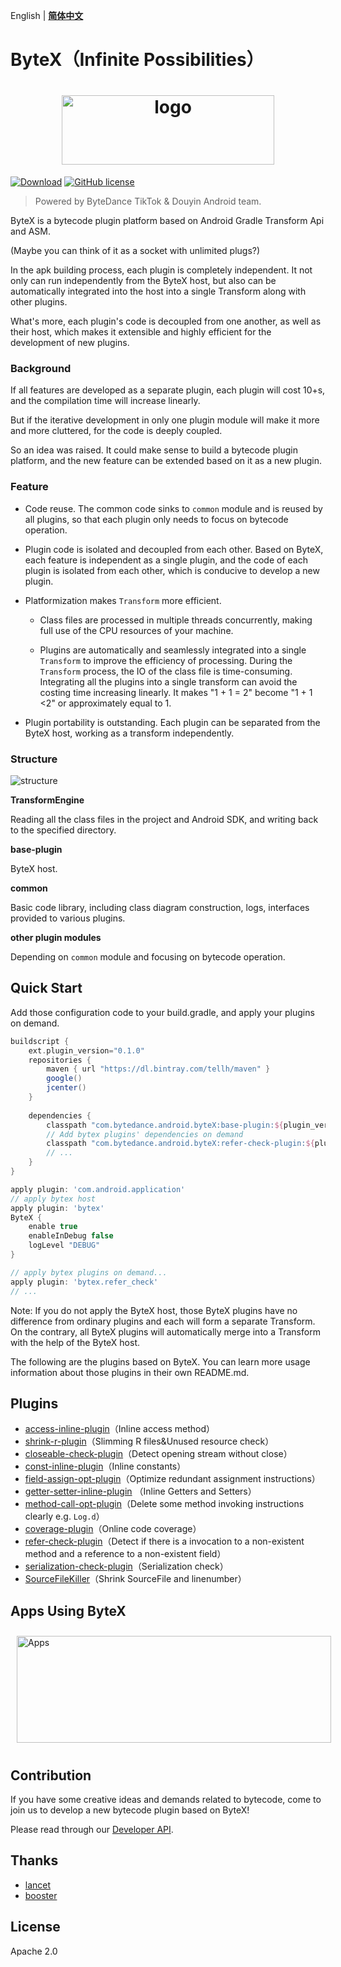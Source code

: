 English | **[简体中文](README_zh.md)**

# ByteX（Infinite Possibilities）



<h1 align="center">
  <img src="wiki/bytex-logo.png" height="111" width="340"  alt="logo" />
 </h1>

[![Download](https://api.bintray.com/packages/tellh/maven/common/images/download.svg)](https://bintray.com/tellh/maven/common/_latestVersion) [![GitHub license](https://img.shields.io/badge/license-Apache%202-blue)](https://github.com/bytedance/ByteX/blob/master/LICENSE)

> Powered by ByteDance TikTok & Douyin Android team.


ByteX is a bytecode plugin platform based on Android Gradle Transform Api and ASM. 

 (Maybe you can think of it as a socket with unlimited plugs?)


In the apk building process, each plugin is completely independent. It not only can run independently from the ByteX host, but also can be automatically integrated into the host into a single Transform along with other plugins. 

What's more, each plugin's code is decoupled from one another, as well as their host, which makes it extensible and highly efficient for the development of new plugins.

### Background

If all features are developed as a separate plugin, each plugin will cost 10+s, and the compilation time will increase linearly. 

But if  the iterative development in only one plugin module will make it more and more cluttered, for the code is deeply coupled. 

So an idea was raised. It could make sense to build a bytecode plugin platform, and the new feature can be extended based on it as a new plugin.

### Feature

- Code reuse. The common code sinks to `common` module and is reused by all plugins, so that each plugin only needs to focus on bytecode operation.

- Plugin code is isolated and decoupled from each other. Based on ByteX, each feature is independent as a single plugin, and the code of each plugin is isolated from each other, which is conducive to develop a new plugin.

- Platformization makes `Transform` more efficient.

  - Class files are processed in multiple threads concurrently, making full use of the CPU resources of your machine.

  - Plugins are automatically and seamlessly integrated into a single `Transform` to improve the efficiency of processing. During the `Transform` process, the IO of the class file is time-consuming. Integrating all the plugins into a single transform can avoid the costing  time increasing linearly. It makes "1 + 1 = 2"  become "1 + 1 <2" or approximately equal to 1.

- Plugin portability is outstanding. Each plugin can be separated from the ByteX host, working as a transform independently.

### Structure

![structure](wiki/structure.png)



**TransformEngine**

Reading all the class files in the project and Android SDK, and writing back to the specified directory.

**base-plugin**

ByteX host.

**common**

Basic code library, including class diagram construction, logs, interfaces provided to various plugins.

**other plugin modules**

Depending on `common` module and focusing on bytecode operation.



## Quick Start

Add those configuration code to your build.gradle, and apply your plugins on demand.

```groovy
buildscript {
    ext.plugin_version="0.1.0"
    repositories {
        maven { url "https://dl.bintray.com/tellh/maven" }
        google()
        jcenter()
    }
  
    dependencies {
        classpath "com.bytedance.android.byteX:base-plugin:${plugin_version}"
      	// Add bytex plugins' dependencies on demand
        classpath "com.bytedance.android.byteX:refer-check-plugin:${plugin_version}"
      	// ...
    }
}

apply plugin: 'com.android.application'
// apply bytex host
apply plugin: 'bytex'
ByteX {
    enable true
    enableInDebug false
    logLevel "DEBUG"
}

// apply bytex plugins on demand...
apply plugin: 'bytex.refer_check'
// ...
```

Note: If you do not apply the ByteX host, those ByteX plugins have no difference from ordinary plugins and each will form a separate Transform. On the contrary, all ByteX plugins will automatically merge into a Transform with the help of the ByteX host.

The following are the plugins based on ByteX.  You can learn more usage information about those plugins in their own README.md.

## Plugins

- [access-inline-plugin](access-inline-plugin/README.md)（Inline access method）
- [shrink-r-plugin](shrink-r-plugin/README.md)（Slimming R files&Unused resource check）
- [closeable-check-plugin](closeable-check-plugin/README.md)（Detect opening stream without close）
- [const-inline-plugin](const-inline-plugin/README.md)（Inline constants）
- [field-assign-opt-plugin](field-assign-opt-plugin/README.md)（Optimize redundant assignment instructions）
- [getter-setter-inline-plugin](getter-setter-inline-plugin/README.md) （Inline Getters and Setters）
- [method-call-opt-plugin](method-call-opt-plugin/README.md)（Delete some method invoking instructions clearly e.g. `Log.d`）
- [coverage-plugin](coverage/README.md)（Online code coverage）
- [refer-check-plugin](refer-check-plugin/README.md)（Detect if there is a invocation to a non-existent method and a reference to a non-existent field）
- [serialization-check-plugin](serialization-check-plugin/README.md)（Serialization check）
- [SourceFileKiller](SourceFileKiller/README.md)（Shrink SourceFile and linenumber）


## Apps Using ByteX

<!--<img src="https://sf1-ttcdn-tos.pstatp.com/img/ee-finolhu/a0ca113c9c6d4fb49c9b8bb54a392a00~noop.image" height="60" width="60"  alt="抖音" style="margin:10px"/>-->
<!--<img src="wiki/icons/tiktok.png" height="60" width="150"  alt="tiktok" style="margin: 10px"/>-->
<!--<img src="https://sf6-ttcdn-tos.pstatp.com/img/ee-finolhu/034e2e9d3cfe49f8bb0a3367c9afec47~noop.image" height="60" width="60"  alt="今日头条" style="margin: 10px"/>-->
<!--<img src="https://sf1-ttcdn-tos.pstatp.com/img/ee-finolhu/6f2b3dc9b3e945a89565dd67a3e1a3b3~noop.image" height="60" width="60"  alt="火山小视频" style="margin: 10px"/>-->
<!--<img src="https://sf1-ttcdn-tos.pstatp.com/img/ee-finolhu/d9a7c17402164799becb3b62676e5f88~noop.image" height="60" width="60"  alt="Lark" style="margin: 10px"/><br/>-->
<!--<img src="wiki/icons/duoshan.png" height="60" width="120"  alt="多闪" style="margin: 10px"/>-->
<!--<img src="https://sf1-ttcdn-tos.pstatp.com/img/ee-finolhu/2b49de98334a4c05b875a7d56df9abab~noop.image" height="60" width="60"  alt="FaceU" style="margin: 10px"/>-->
<!--<img src="https://sf3-ttcdn-tos.pstatp.com/img/ee-finolhu/5f2b63d1fc904c47a37c89dd439e2b7a~noop.image" height="60" width="60"  alt="轻颜" style="margin: 10px"/>-->
<!--<img src="wiki/icons/feiliao.png" height="45" width="122"  alt="飞聊" style="margin:17px"/>-->

<img src="wiki/KnownUsers.png" height="171" width="503"  alt="Apps" style="margin:10px"/>

## Contribution

If you have some creative ideas and demands related to bytecode, come to join us to develop a new bytecode plugin based on ByteX!

Please read through our [Developer API](wiki/ByteX-Developer-API-en.md).

## Thanks

- [lancet](https://github.com/eleme/lancet) 
- [booster](https://github.com/didi/booster)
 


## License

Apache 2.0


